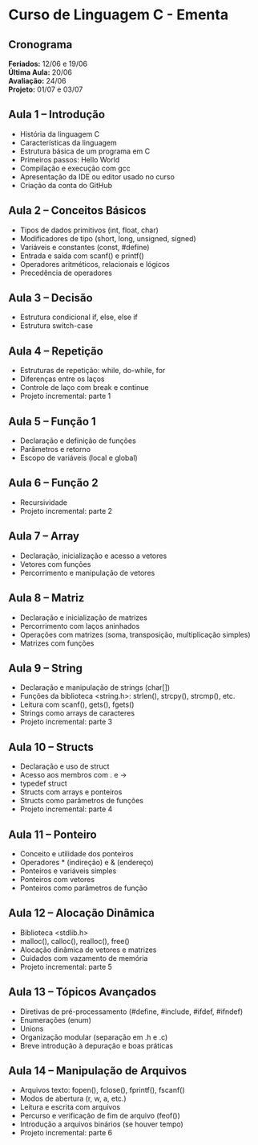 # Curso de Linguagem C - Ementa

## Cronograma
**Feriados:** 12/06 e 19/06 <br>
**Última Aula:** 20/06 <br>
**Avaliação:** 24/06 <br>
**Projeto:** 01/07 e 03/07 <br>

## Aula 1 – Introdução
- História da linguagem C
- Características da linguagem
- Estrutura básica de um programa em C
- Primeiros passos: Hello World
- Compilação e execução com gcc
- Apresentação da IDE ou editor usado no curso
- Criação da conta do GitHub

## Aula 2 – Conceitos Básicos
- Tipos de dados primitivos (int, float, char)
- Modificadores de tipo (short, long, unsigned, signed)
- Variáveis e constantes (const, #define)
- Entrada e saída com scanf() e printf()
- Operadores aritméticos, relacionais e lógicos
- Precedência de operadores

## Aula 3 – Decisão
- Estrutura condicional if, else, else if
- Estrutura switch-case

## Aula 4 – Repetição
- Estruturas de repetição: while, do-while, for
- Diferenças entre os laços
- Controle de laço com break e continue
- Projeto incremental: parte 1

## Aula 5 – Função 1
- Declaração e definição de funções
- Parâmetros e retorno
- Escopo de variáveis (local e global)

## Aula 6 – Função 2
- Recursividade
- Projeto incremental: parte 2

## Aula 7 – Array
- Declaração, inicialização e acesso a vetores
- Vetores com funções
- Percorrimento e manipulação de vetores


## Aula 8 – Matriz
- Declaração e inicialização de matrizes
- Percorrimento com laços aninhados
- Operações com matrizes (soma, transposição, multiplicação simples)
- Matrizes com funções

## Aula 9 – String
- Declaração e manipulação de strings (char[])
- Funções da biblioteca <string.h>: strlen(), strcpy(), strcmp(), etc.
- Leitura com scanf(), gets(), fgets()
- Strings como arrays de caracteres
- Projeto incremental: parte 3

## Aula 10 – Structs
- Declaração e uso de struct
- Acesso aos membros com . e ->
- typedef struct
- Structs com arrays e ponteiros
- Structs como parâmetros de funções
- Projeto incremental: parte 4

## Aula 11 – Ponteiro
- Conceito e utilidade dos ponteiros
- Operadores * (indireção) e & (endereço)
- Ponteiros e variáveis simples
- Ponteiros com vetores
- Ponteiros como parâmetros de função

## Aula 12 – Alocação Dinâmica
- Biblioteca <stdlib.h>
- malloc(), calloc(), realloc(), free()
- Alocação dinâmica de vetores e matrizes
- Cuidados com vazamento de memória
- Projeto incremental: parte 5

## Aula 13 – Tópicos Avançados
- Diretivas de pré-processamento (#define, #include, #ifdef, #ifndef)
- Enumerações (enum)
- Unions
- Organização modular (separação em .h e .c)
- Breve introdução à depuração e boas práticas

## Aula 14 – Manipulação de Arquivos
- Arquivos texto: fopen(), fclose(), fprintf(), fscanf()
- Modos de abertura (r, w, a, etc.)
- Leitura e escrita com arquivos
- Percurso e verificação de fim de arquivo (feof())
- Introdução a arquivos binários (se houver tempo)
- Projeto incremental: parte 6
